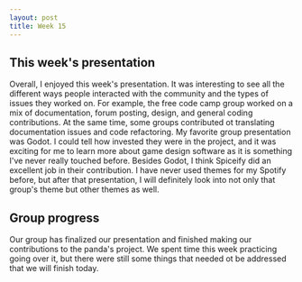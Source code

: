 ```yaml
---
layout: post
title: Week 15
---
```


## This week's presentation

Overall, I enjoyed this week's presentation. It was interesting to see all the different ways people interacted with the community and the types of issues they worked on. For example, the free code camp group worked on a mix of documentation, forum posting, design, and general coding contributions. At the same time, some groups contributed ot translating documentation issues and code refactoring. My favorite group presentation was Godot. I could tell how invested they were in the project, and it was exciting for me to learn more about game design software as it is something I've never really touched before. Besides Godot, I think Spiceify did an excellent job in their contribution. I have never used themes for my Spotify before, but after that presentation, I will definitely look into not only that group's theme but other themes as well.

<!--more-->

## Group progress

Our group has finalized our presentation and finished making our contributions to the panda's project. We spent time this week practicing going over it, but there were still some things that needed ot be addressed that we will finish today. 